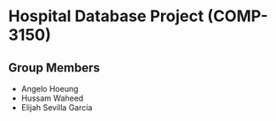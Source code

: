 # Hospital Database Project (COMP-3150)
## Group Members
* Angelo Hoeung
* Hussam Waheed
* Elijah Sevilla Garcia
